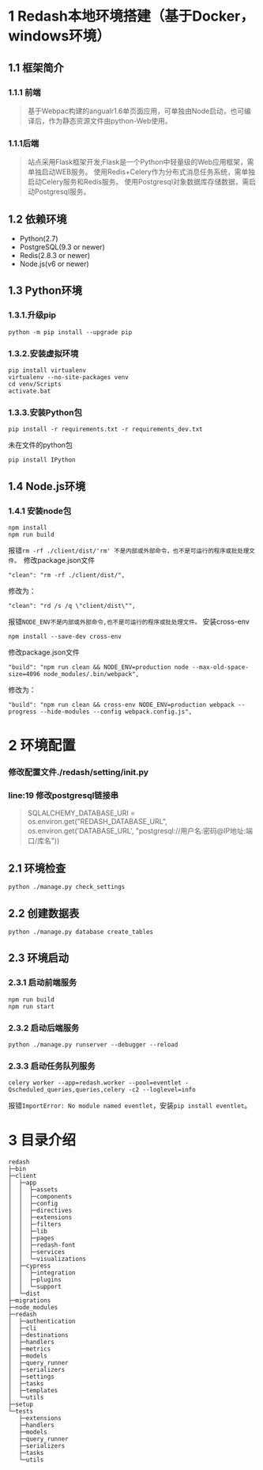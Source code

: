 # 1 Redash本地环境搭建（基于Docker， windows环境）
## 1.1 框架简介
### 1.1.1 前端
> 基于Webpac构建的angualr1.6单页面应用，可单独由Node启动，也可编译后，作为静态资源文件由python-Web使用。
### 1.1.1后端
> 站点采用Flask框架开发;Flask是一个Python中轻量级的Web应用框架，需单独启动WEB服务。
使用Redis+Celery作为分布式消息任务系统，需单独启动Celery服务和Redis服务。
使用Postgresql对象数据库存储数据，需启动Postgresql服务。
## 1.2 依赖环境
* Python(2.7)
* PostgreSQL(9.3 or newer)
* Redis(2.8.3 or newer)
* Node.js(v6 or newer)
## 1.3 Python环境
### 1.3.1.升级pip
```shell script
python -m pip install --upgrade pip
```
### 1.3.2.安装虚拟环境
```shell script
pip install virtualenv
virtualenv --no-site-packages venv
cd venv/Scripts
activate.bat
```
### 1.3.3.安装Python包
```shell script
pip install -r requirements.txt -r requirements_dev.txt
```
未在文件的python包
```shell script
pip install IPython
```
## 1.4 Node.js环境
### 1.4.1 安装node包
```shell script
npm install
npm run build
```
报错`rm -rf ./client/dist/'rm' 不是内部或外部命令，也不是可运行的程序或批处理文件。 `修改package.json文件
```shell script
"clean": "rm -rf ./client/dist/",
```
修改为：
```shell script
"clean": "rd /s /q \"client/dist\"",
```
报错`NODE_ENV不是内部或外部命令,也不是可运行的程序或批处理文件。`
安装cross-env
```shell script
npm install --save-dev cross-env
```
修改package.json文件
```shell script
"build": "npm run clean && NODE_ENV=production node --max-old-space-size=4096 node_modules/.bin/webpack",
```
修改为：
```shell script
"build": "npm run clean && cross-env NODE_ENV=production webpack --progress --hide-modules --config webpack.config.js",
```
# 2 环境配置
###  修改配置文件./redash/setting/init.py
### line:19 修改postgresql链接串
> SQLALCHEMY_DATABASE_URI = os.environ.get("REDASH_DATABASE_URL", os.environ.get('DATABASE_URL', "postgresql://用户名:密码@IP地址:端口/库名"))

## 2.1 环境检查
```shell script
python ./manage.py check_settings
```
## 2.2 创建数据表
```shell script
python ./manage.py database create_tables
```

## 2.3 环境启动
### 2.3.1 启动前端服务
```shell script
npm run build
npm run start
```
### 2.3.2 启动后端服务
```shell script
python ./manage.py runserver --debugger --reload
```
### 2.3.3 启动任务队列服务
```shell script
celery worker --app=redash.worker --pool=eventlet -Qscheduled_queries,queries,celery -c2 --loglevel=info
```
报错`ImportError: No module named eventlet`，安装`pip install eventlet`。

# 3 目录介绍
```shell script
redash
├─bin
├─client
│  ├─app
│  │  ├─assets
│  │  ├─components
│  │  ├─config
│  │  ├─directives
│  │  ├─extensions
│  │  ├─filters
│  │  ├─lib
│  │  ├─pages
│  │  ├─redash-font
│  │  ├─services
│  │  └─visualizations
│  ├─cypress
│  │  ├─integration
│  │  ├─plugins
│  │  └─support
│  └─dist
├─migrations
├─node_modules
├─redash
│  ├─authentication
│  ├─cli
│  ├─destinations
│  ├─handlers
│  ├─metrics
│  ├─models
│  ├─query_runner
│  ├─serializers
│  ├─settings
│  ├─tasks
│  ├─templates
│  └─utils
├─setup
└─tests
   ├─extensions
   ├─handlers
   ├─models
   ├─query_runner
   ├─serializers
   ├─tasks
   └─utils
```
